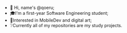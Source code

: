 - 👋 Hi, name's @qoeru;
- 🎓I'm a first-year Software Engineering student;
- 📱Interested in MobileDev and digital art;
- ❔Currently all of my repositories are my study projects.
<!---
qoeru/qoeru is a ✨ special ✨ repository because its `README.md` (this file) appears on your GitHub profile.
You can click the Preview link to take a look at your changes.
--->
